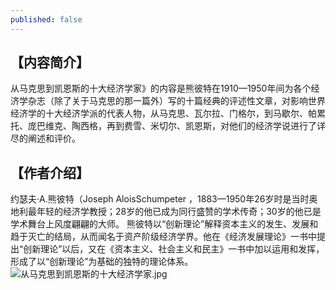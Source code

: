 ```yaml
---
published: false
---
```

## **【内容简介】**

从马克思到凯恩斯的十大经济学家》的内容是熊彼特在1910—1950年间为各个经济学杂志（除了关于马克思的那一篇外）写的十篇经典的评述性文章，对影响世界经济学的十大经济学派的代表人物，从马克思、瓦尔拉、门格尔，到马歇尔、帕累托、庞巴维克、陶西格，再到费雪、米切尔、凯恩斯，对他们的经济学说进行了详尽的阐述和评价。

## **【作者介绍】**

约瑟夫·A.熊彼特（Joseph AloisSchumpeter ，1883—1950年26岁时是当时奥地利最年轻的经济学教授；28岁的他已成为同行盛赞的学术传奇；30岁的他已是学术舞台上风度翩翩的大师。
熊彼特以“创新理论”解释资本主义的发生、发展和趋于灭亡的结局，从而闻名于资产阶级经济学界。他在《经济发展理论》一书中提出“创新理论”以后，又在《资本主义、社会主义和民主》一书中加以运用和发挥，形成了以“创新理论”为基础的独特的理论体系。
![从马克思到凯恩斯的十大经济学家.jpg](https://i.loli.net/2018/11/15/5beca2ead1e3f.jpg)
